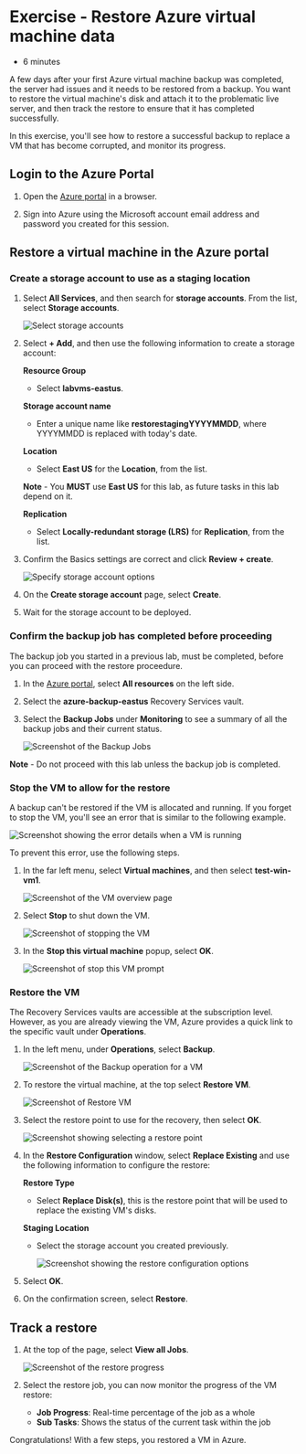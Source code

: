 # Exercise - Restore Azure virtual machine data

* 6 minutes

A few days after your first Azure virtual machine backup was completed, the server had issues and it needs to be restored from a backup. You want to restore the virtual machine's disk and attach it to the problematic live server, and then track the restore to ensure that it has completed successfully.

In this exercise, you'll see how to restore a successful backup to replace a VM that has become corrupted, and monitor its progress.

## Login to the Azure Portal

1. Open the [Azure portal](https://portal.azure.com) in a browser.

2. Sign into Azure using the Microsoft account email address and password you created for this session.

## Restore a virtual machine in the Azure portal

### Create a storage account to use as a staging location

1. Select **All Services**, and then search for **storage accounts**. From the list, select **Storage accounts**.

    ![Select storage accounts](images/restorevms1.png)

2. Select **+ Add**, and then use the following information to create a storage account:

   **Resource Group**

    * Select **labvms-eastus**.

   **Storage account name**

    * Enter a unique name like **restorestagingYYYYMMDD**, where YYYYMMDD is replaced with today's date.

    **Location**

    * Select **East US** for the **Location**, from the list.

    **Note** - You **MUST** use **East US** for this lab, as future tasks in this lab depend on it.

    **Replication**

    * Select **Locally-redundant storage (LRS)** for **Replication**, from the list.

3. Confirm the Basics settings are correct and click **Review + create**.

     ![Specify storage account options](images/restorevms2.png)

4. On the **Create storage account** page, select **Create**.

5. Wait for the storage account to be deployed.

### Confirm the backup job has completed before proceeding

The backup job you started in a previous lab, must be completed, before you can proceed with the restore proceedure.

1. In the [Azure portal](https://portal.azure.com/), select **All resources** on the left side.

2. Select the **azure-backup-eastus** Recovery Services vault.

3. Select the **Backup Jobs** under **Monitoring** to see a summary of all the backup jobs and their current status.

    ![Screenshot of the Backup Jobs](images/restorevms3.png)

**Note** - Do not proceed with this lab unless the backup job is completed.

### Stop the VM to allow for the restore

A backup can't be restored if the VM is allocated and running. If you forget to stop the VM, you'll see an error that is similar to the following example.

![Screenshot showing the error details when a VM is running](images/restorevms4.png)

To prevent this error, use the following steps.

1. In the far left menu, select **Virtual machines**, and then select **test-win-vm1**.

    ![Screenshot of the VM overview page](images/restorevms5.png)

2. Select **Stop** to shut down the VM.

    ![Screenshot of stopping the VM](images/restorevms6.png)

3. In the **Stop this virtual machine** popup, select **OK**.

    ![Screenshot of stop this VM prompt](images/restorevms7.png)

### Restore the VM

The Recovery Services vaults are accessible at the subscription level. However, as you are already viewing the VM, Azure provides a quick link to the specific vault under **Operations**.

1. In the left menu, under **Operations**, select **Backup**.

    ![Screenshot of the Backup operation for a VM](images/restorevms8.png)

2. To restore the virtual machine, at the top select **Restore VM**.

    ![Screenshot of Restore VM](images/restorevms9.png)

3. Select the restore point to use for the recovery, then select **OK**.

    ![Screenshot showing selecting a restore point](images/restorevms10.png)

4. In the **Restore Configuration** window, select **Replace Existing** and use the following information to configure the restore:

   **Restore Type**

    * Select **Replace Disk(s)**, this is the restore point that will be used to replace the existing VM's disks.

    **Staging Location**

    * Select the storage account you created previously.

        ![Screenshot showing the restore configuration options](images/restorevms11.png)

5. Select **OK**.

6. On the confirmation screen, select **Restore**.

## Track a restore

1. At the top of the page, select **View all Jobs**.

    ![Screenshot of the restore progress](images/restorevms12.png)

2. Select the restore job, you can now monitor the progress of the VM restore:

    * **Job Progress**: Real-time percentage of the job as a whole
    * **Sub Tasks**: Shows the status of the current task within the job

Congratulations! With a few steps, you restored a VM in Azure.
